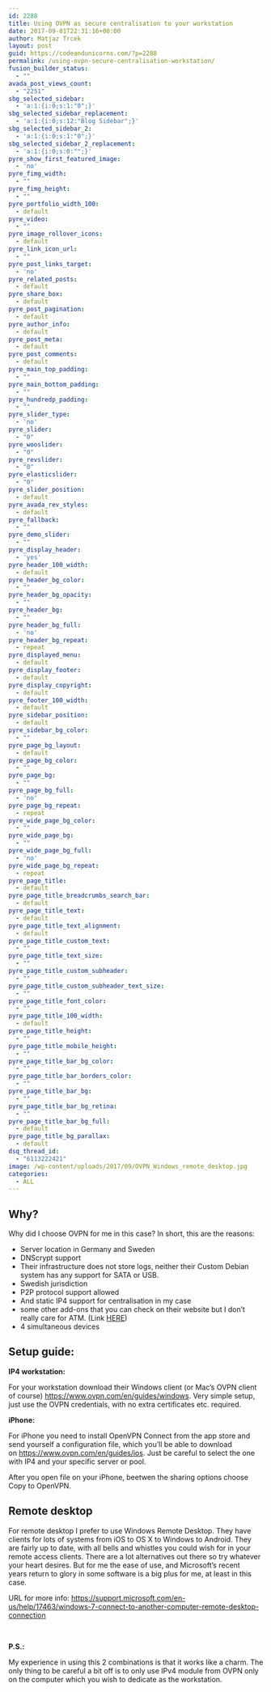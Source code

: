 ```yaml
---
id: 2288
title: Using OVPN as secure centralisation to your workstation
date: 2017-09-01T22:31:16+00:00
author: Matjaz Trcek
layout: post
guid: https://codeandunicorns.com/?p=2288
permalink: /using-ovpn-secure-centralisation-workstation/
fusion_builder_status:
  - ""
avada_post_views_count:
  - "2251"
sbg_selected_sidebar:
  - 'a:1:{i:0;s:1:"0";}'
sbg_selected_sidebar_replacement:
  - 'a:1:{i:0;s:12:"Blog Sidebar";}'
sbg_selected_sidebar_2:
  - 'a:1:{i:0;s:1:"0";}'
sbg_selected_sidebar_2_replacement:
  - 'a:1:{i:0;s:0:"";}'
pyre_show_first_featured_image:
  - 'no'
pyre_fimg_width:
  - ""
pyre_fimg_height:
  - ""
pyre_portfolio_width_100:
  - default
pyre_video:
  - ""
pyre_image_rollover_icons:
  - default
pyre_link_icon_url:
  - ""
pyre_post_links_target:
  - 'no'
pyre_related_posts:
  - default
pyre_share_box:
  - default
pyre_post_pagination:
  - default
pyre_author_info:
  - default
pyre_post_meta:
  - default
pyre_post_comments:
  - default
pyre_main_top_padding:
  - ""
pyre_main_bottom_padding:
  - ""
pyre_hundredp_padding:
  - ""
pyre_slider_type:
  - 'no'
pyre_slider:
  - "0"
pyre_wooslider:
  - "0"
pyre_revslider:
  - "0"
pyre_elasticslider:
  - "0"
pyre_slider_position:
  - default
pyre_avada_rev_styles:
  - default
pyre_fallback:
  - ""
pyre_demo_slider:
  - ""
pyre_display_header:
  - 'yes'
pyre_header_100_width:
  - default
pyre_header_bg_color:
  - ""
pyre_header_bg_opacity:
  - ""
pyre_header_bg:
  - ""
pyre_header_bg_full:
  - 'no'
pyre_header_bg_repeat:
  - repeat
pyre_displayed_menu:
  - default
pyre_display_footer:
  - default
pyre_display_copyright:
  - default
pyre_footer_100_width:
  - default
pyre_sidebar_position:
  - default
pyre_sidebar_bg_color:
  - ""
pyre_page_bg_layout:
  - default
pyre_page_bg_color:
  - ""
pyre_page_bg:
  - ""
pyre_page_bg_full:
  - 'no'
pyre_page_bg_repeat:
  - repeat
pyre_wide_page_bg_color:
  - ""
pyre_wide_page_bg:
  - ""
pyre_wide_page_bg_full:
  - 'no'
pyre_wide_page_bg_repeat:
  - repeat
pyre_page_title:
  - default
pyre_page_title_breadcrumbs_search_bar:
  - default
pyre_page_title_text:
  - default
pyre_page_title_text_alignment:
  - default
pyre_page_title_custom_text:
  - ""
pyre_page_title_text_size:
  - ""
pyre_page_title_custom_subheader:
  - ""
pyre_page_title_custom_subheader_text_size:
  - ""
pyre_page_title_font_color:
  - ""
pyre_page_title_100_width:
  - default
pyre_page_title_height:
  - ""
pyre_page_title_mobile_height:
  - ""
pyre_page_title_bar_bg_color:
  - ""
pyre_page_title_bar_borders_color:
  - ""
pyre_page_title_bar_bg:
  - ""
pyre_page_title_bar_bg_retina:
  - ""
pyre_page_title_bar_bg_full:
  - default
pyre_page_title_bg_parallax:
  - default
dsq_thread_id:
  - "6113222421"
image: /wp-content/uploads/2017/09/OVPN_Windows_remote_desktop.jpg
categories:
  - ALL
---
```

## Why?

Why did I choose OVPN for me in this case? In short, this are the reasons:

  * Server location in Germany and Sweden
  * DNScrypt support
  * Their infrastructure does not store logs, neither their Custom Debian system has any support for SATA or USB.
  * Swedish jurisdiction
  * P2P protocol support allowed
  * And static IP4 support for centralisation in my case
  * some other add-ons that you can check on their website but I don&#8217;t really care for ATM. (Link [HERE](https://www.ovpn.com/en/pricing))
  * 4 simultaneous devices

## Setup guide:

**IP4 workstation:**

For your workstation download their Windows client (or Mac&#8217;s OVPN client of course) <https://www.ovpn.com/en/guides/windows>. Very simple setup, just use the OVPN credentials, with no extra certificates etc. required.

**iPhone:**

For iPhone you need to install OpenVPN Connect from the app store and send yourself a configuration file, which you&#8217;ll be able to download on <https://www.ovpn.com/en/guides/ios>. Just be careful to select the one with IP4 and your specific server or pool.

After you open file on your iPhone, beetwen the sharing options choose Copy to OpenVPN.

## Remote desktop

For remote desktop I prefer to use Windows Remote Desktop. They have clients for lots of systems from iOS to OS X to Windows to Android. They are fairly up to date, with all bells and whistles you could wish for in your remote access clients. There are a lot alternatives out there so try whatever your heart desires. But for me the ease of use, and Microsoft&#8217;s recent years return to glory in some software is a big plus for me, at least in this case.

URL for more info: <https://support.microsoft.com/en-us/help/17463/windows-7-connect-to-another-computer-remote-desktop-connection>

&nbsp;

**P.S.:**

My experience in using this 2 combinations is that it works like a charm. The only thing to be careful a bit off is to only use IPv4 module from OVPN only on the computer which you wish to dedicate as the workstation.

&nbsp;

&nbsp;

&nbsp;